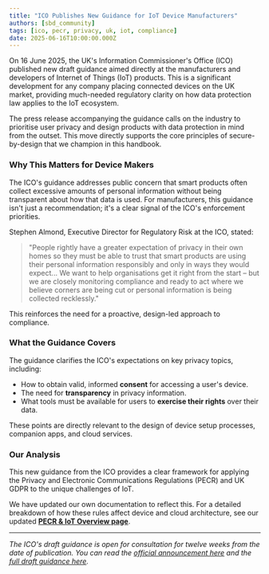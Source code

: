 ```yaml
---
title: "ICO Publishes New Guidance for IoT Device Manufacturers"
authors: [sbd_community]
tags: [ico, pecr, privacy, uk, iot, compliance]
date: 2025-06-16T10:00:00.000Z
---
```


On 16 June 2025, the UK's Information Commissioner's Office (ICO) published new draft guidance aimed directly at the manufacturers and developers of Internet of Things (IoT) products. This is a significant development for any company placing connected devices on the UK market, providing much-needed regulatory clarity on how data protection law applies to the IoT ecosystem.

<!--truncate-->

The press release accompanying the guidance calls on the industry to prioritise user privacy and design products with data protection in mind from the outset. This move directly supports the core principles of secure-by-design that we champion in this handbook.

### Why This Matters for Device Makers

The ICO's guidance addresses public concern that smart products often collect excessive amounts of personal information without being transparent about how that data is used. For manufacturers, this guidance isn't just a recommendation; it's a clear signal of the ICO's enforcement priorities.

Stephen Almond, Executive Director for Regulatory Risk at the ICO, stated:
> "People rightly have a greater expectation of privacy in their own homes so they must be able to trust that smart products are using their personal information responsibly and only in ways they would expect... We want to help organisations get it right from the start – but we are closely monitoring compliance and ready to act where we believe corners are being cut or personal information is being collected recklessly."

This reinforces the need for a proactive, design-led approach to compliance.

### What the Guidance Covers

The guidance clarifies the ICO's expectations on key privacy topics, including:
*   How to obtain valid, informed **consent** for accessing a user's device.
*   The need for **transparency** in privacy information.
*   What tools must be available for users to **exercise their rights** over their data.

These points are directly relevant to the design of device setup processes, companion apps, and cloud services.

### Our Analysis

This new guidance from the ICO provides a clear framework for applying the Privacy and Electronic Communications Regulations (PECR) and UK GDPR to the unique challenges of IoT.

We have updated our own documentation to reflect this. For a detailed breakdown of how these rules affect device and cloud architecture, see our updated **[PECR & IoT Overview page](/docs/standards/uk/pecr-overview)**.

---
*The ICO's draft guidance is open for consultation for twelve weeks from the date of publication. You can read the [official announcement here](https://ico.org.uk/about-the-ico/media-centre/news-and-blogs/2025/06/new-guidance-to-help-smart-product-manufacturers-get-data-protection-right/) and the [full draft guidance here](https://ico.org.uk/for-organisations/uk-gdpr-guidance-and-resources/online-tracking/guidance-for-consumer-internet-of-things-products-and-services/).* 